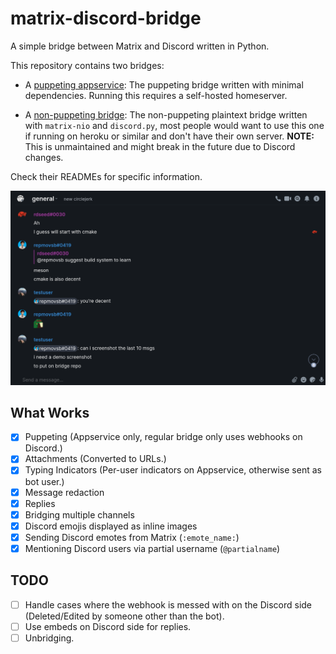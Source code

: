 # matrix-discord-bridge

A simple bridge between Matrix and Discord written in Python.

This repository contains two bridges:

* A [puppeting appservice](appservice): The puppeting bridge written with minimal dependencies. Running this requires a self-hosted homeserver.

* A [non-puppeting bridge](bridge): The non-puppeting plaintext bridge written with `matrix-nio` and `discord.py`, most people would want to use this one if running on heroku or similar and don't have their own server. **NOTE:** This is unmaintained and might break in the future due to Discord changes.

Check their READMEs for specific information.

![Demo](demo.png)

## What Works

- [x] Puppeting (Appservice only, regular bridge only uses webhooks on Discord.)
- [x] Attachments (Converted to URLs.)
- [x] Typing Indicators (Per-user indicators on Appservice, otherwise sent as bot user.)
- [x] Message redaction
- [x] Replies
- [x] Bridging multiple channels
- [x] Discord emojis displayed as inline images
- [x] Sending Discord emotes from Matrix (`:emote_name:`)
- [x] Mentioning Discord users via partial username (`@partialname`)

## TODO

- [ ] Handle cases where the webhook is messed with on the Discord side (Deleted/Edited by someone other than the bot).
- [ ] Use embeds on Discord side for replies.
- [ ] Unbridging.
